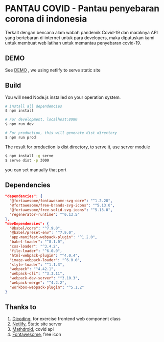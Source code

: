 # PANTAU COVID - Pantau penyebaran corona di indonesia

Terkait dengan bencana alam wabah pandemik Covid-19 dan maraknya API yang bertebaran di internet untuk para developers, maka diputuskan kami untuk membuat web latihan untuk memantau penyebaran covid-19.

## DEMO
See [DEMO](https://pantaucovid.netlify.com) , we using netlify to serve static site

## Build
You will need Node.js installed on your operation system.

~~~ sh
# install all dependencies
$ npm install

# For development, localhost:8080
$ npm run dev

# For production, this will generate dist directory
$ npm run prod
~~~

The result for production is dist directory, to serve it, use server module
~~~ sh
$ npm install -g serve
$ serve dist -p 3000
~~~

you can set manually that port

## Dependencies
``` json
"dependencies": {
  "@fortawesome/fontawesome-svg-core": "^1.2.28",
  "@fortawesome/free-brands-svg-icons": "^5.13.0",
  "@fortawesome/free-solid-svg-icons": "^5.13.0",
  "regenerator-runtime": "^0.13.5"
},
"devDependencies": {
  "@babel/core": "^7.9.0",
  "@babel/preset-env": "^7.9.0",
  "app-manifest-webpack-plugin": "^1.2.0",
  "babel-loader": "^8.1.0",
  "css-loader": "^3.4.2",
  "file-loader": "^6.0.0",
  "html-webpack-plugin": "^4.0.4",
  "image-webpack-loader": "^6.0.0",
  "style-loader": "^1.1.3",
  "webpack": "^4.42.1",
  "webpack-cli": "^3.3.11",
  "webpack-dev-server": "^3.10.3",
  "webpack-merge": "^4.2.2",
  "workbox-webpack-plugin": "^5.1.2"
}
```

## Thanks to
1. [Dicoding](https://dicoding.com), for exercise frontend web component class
2. [Netlify](https://netlify.com), Static site server
3. [Mathdroid](https://covid19.mathdro.id), covid api
4. [Fontawesome](https://fontawesome.com), free icon

